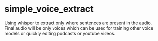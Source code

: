 # simple_voice_extract
Using whisper to extract only where sentences are present in the audio. Final audio will be only voices which can be used for training other voice models or quickly editing podcasts or youtube videos.
